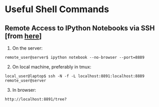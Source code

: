 # Useful Shell Commands

## Remote Access to IPython Notebooks via SSH [from [here](https://coderwall.com/p/ohk6cg/remote-access-to-ipython-notebooks-via-ssh)]

1) On the server: 

```remote_user@server$ ipython notebook --no-browser --port=8889```

2) On local machine, preferably in tmux:

```local_user@laptop$ ssh -N -f -L localhost:8891:localhost:8889 remote_user@server```

3) In browser:

```http://localhost:8891/tree?``` 



